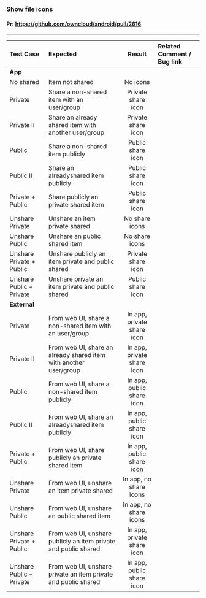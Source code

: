 ###  Show file icons

#### Pr: https://github.com/owncloud/android/pull/2616


---

 
| Test Case | Expected | Result | Related Comment / Bug link | 
| :-------- | :------- | :----: | :------------------------- | 
|**App**||||||
| No shared | Item not shared   | No icons |  |  |  |
| Private | Share a non-shared item with an user/group  | Private share icon |  |  |  |
| Private II | Share an already shared item with another user/group  | Private share icon  |  |  |  |  |
| Public | Share a non-shared item publicly | Public share icon |  |  |  |  |
| Public II | Share an alreadyshared item publicly | Public share icon |  |  |  |  |
| Private + Public | Share publicly an private shared item | Public share icon |  |  |  |  |
| Unshare Private | Unshare an item private shared | No share icons |  |  |  |  |
| Unshare Public | Unshare an public shared item | No share icons |  |  |  |  |
| Unshare Private + Public | Unshare publicly an item private and public shared  | Private share icon |  |  |  |  |
| Unshare Public + Private | Unshare private an item private and public shared  | Public share icon |  |  |  |  |
|**External**||||||
| Private | From web UI, share a non-shared item with an user/group  | In app, private share icon |  |  |  |
| Private II | From web UI, share an already shared item with another user/group  | In app, private share icon  |  |  |  |  |
| Public | From web UI, share a non-shared item publicly | In app, public share icon |  |  |  |  |
| Public II | From web UI, share an alreadyshared item publicly | In app, public share icon |  |  |  |  |
| Private + Public | From web UI, share publicly an private shared item | In app, public share icon |  |  |  |  |
| Unshare Private | From web UI, unshare an item private shared | In app, no share icons |  |  |  |  |
| Unshare Public | From web UI, unshare an public shared item | In app, no share icons |  |  |  |  |
| Unshare Private + Public | From web UI, unshare publicly an item private and public shared  | In app, private share icon |  |  |  |  |
| Unshare Public + Private | From web UI, unshare private an item private and public shared  | In app, public share icon |  |  |  |  |
